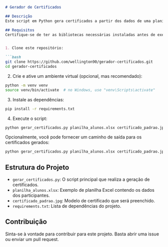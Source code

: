 
```markdown
# Gerador de Certificados

## Descrição
Este script em Python gera certificados a partir dos dados de uma planilha Excel e salva as imagens resultantes usando um modelo de certificado.

## Requisitos
Certifique-se de ter as bibliotecas necessárias instaladas antes de executar o script. Você pode instalá-las usando o seguinte comando:


1. Clone este repositório:

```bash
git clone https://github.com/wellington90/gerador-certificados.git
cd gerador-certificados
```

2. Crie e ative um ambiente virtual (opcional, mas recomendado):

```bash
python -m venv venv
source venv/bin/activate  # no Windows, use "venv\Scripts\activate"
```

3. Instale as dependências:

```bash
pip install -r requirements.txt
```

4. Execute o script:

```bash
python gerar_certificados.py planilha_alunos.xlsx certificado_padrao.jpg
```

Opcionalmente, você pode fornecer um caminho de saída para os certificados gerados:

```bash
python gerar_certificados.py planilha_alunos.xlsx certificado_padrao.jpg --output ./certificados
```

## Estrutura do Projeto
- `gerar_certificados.py`: O script principal que realiza a geração de certificados.
- `planilha_alunos.xlsx`: Exemplo de planilha Excel contendo os dados dos participantes.
- `certificado_padrao.jpg`: Modelo de certificado que será preenchido.
- `requirements.txt`: Lista de dependências do projeto.

## Contribuição
Sinta-se à vontade para contribuir para este projeto. Basta abrir uma issue ou enviar um pull request.


